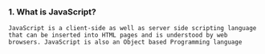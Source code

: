 ### 1. What is JavaScript?

`JavaScript is a client-side as well as server side scripting language that can be inserted into HTML pages and is understood by web browsers. JavaScript is also an Object based Programming language`
